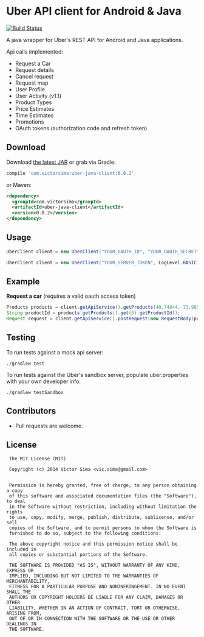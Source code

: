 Uber API client for Android & Java
==================================
[![Build Status](https://travis-ci.org/vsima/uber-java-client.svg?branch=master)](https://travis-ci.org/vsima/uber-java-client)

A java wrapper for Uber's REST API for Android and Java applications. 

Api calls implemented:
- Request a Car
- Request details
- Cancel request
- Request map
- User Profile
- User Activity (v1.1)
- Product Types
- Price Estimates
- Time Estimates
- Promotions
- OAuth tokens (authorization code and refresh token)


Download
--------

Download [the latest JAR][1] or grab via Gradle:
```groovy
compile 'com.victorsima:uber-java-client:0.0.2'
```
or Maven:
```xml
<dependency>
  <groupId>com.victorsima</groupId>
  <artifactId>uber-java-client</artifactId>
  <version>0.0.2</version>
</dependency>
```

Usage
-----
```java
UberClient client = new UberClient("YOUR_OAUTH_ID", "YOUR_OAUTH_SECRET", "YOUR_OAUTH_REDIRECT_URI", LogLevel.BASIC);
```

```java
UberClient client = new UberClient("YOUR_SERVER_TOKEN", LogLevel.BASIC);
```
Example
-------

**Request a car** (requires a valid oauth access token)
```java
Products products = client.getApiService().getProducts(40.74844,-73.985664);
String productId = products.getProducts().get(0).getProductId();
Request request = client.getApiService().postRequest(new RequestBody(productId, 40.74844, -73.985664, 40.74844, -73.985664, null));
```

Testing
--------
To run tests against a mock api server:

```shell
./gradlew test
```

To run tests against the Uber's sandbox server, populate uber.properties with your own developer info.

```shell
./gradlew testSandbox
```
 
Contributors
------------
  * Pull requests are welcome.

License
-------------

     The MIT License (MIT)
     
     Copyright (c) 2014 Victor Sima <vic.sima@gmail.com>
     
     
     Permission is hereby granted, free of charge, to any person obtaining a copy
     of this software and associated documentation files (the "Software"), to deal
     in the Software without restriction, including without limitation the rights
     to use, copy, modify, merge, publish, distribute, sublicense, and/or sell
     copies of the Software, and to permit persons to whom the Software is
     furnished to do so, subject to the following conditions:
     
     The above copyright notice and this permission notice shall be included in
     all copies or substantial portions of the Software.
     
     THE SOFTWARE IS PROVIDED "AS IS", WITHOUT WARRANTY OF ANY KIND, EXPRESS OR
     IMPLIED, INCLUDING BUT NOT LIMITED TO THE WARRANTIES OF MERCHANTABILITY,
     FITNESS FOR A PARTICULAR PURPOSE AND NONINFRINGEMENT. IN NO EVENT SHALL THE
     AUTHORS OR COPYRIGHT HOLDERS BE LIABLE FOR ANY CLAIM, DAMAGES OR OTHER
     LIABILITY, WHETHER IN AN ACTION OF CONTRACT, TORT OR OTHERWISE, ARISING FROM,
     OUT OF OR IN CONNECTION WITH THE SOFTWARE OR THE USE OR OTHER DEALINGS IN
     THE SOFTWARE.
 

[1]: http://repo1.maven.org/maven2/com/victorsima/uber-java-client/0.0.2/uber-java-client-0.0.2.jar

